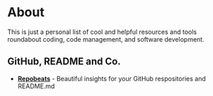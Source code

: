 # About

This is just a personal list of cool and helpful resources and tools roundabout coding, code management, and software development.

## GitHub, README and Co.

- **[Repobeats](https://repobeats.axiom.co/)** - Beautiful insights for your GitHub respositories and README.md

